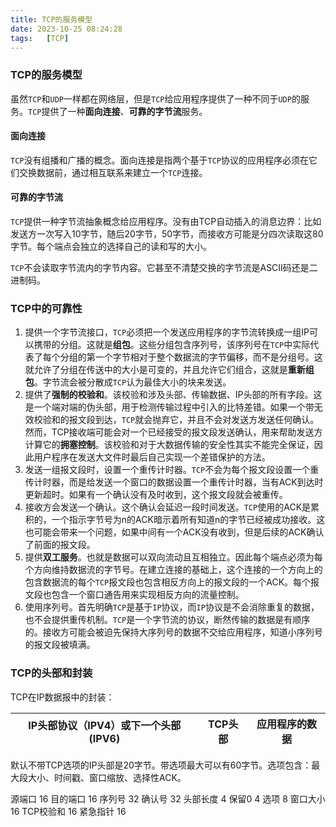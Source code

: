 ```yaml
---
title: TCP的服务模型
date: 2023-10-25 08:24:28
tags:   [TCP]
---
```


<!-- #### 拥塞控制

当发送方和接收方均没有受到它们其中任意一个`ACK`之外，允许发送方注入W个分组到网络。如果发送方和接收方足够快，网络没有丢失分组以及空间无限（理想情况），这就意味着通讯速率正比于窗口大小，分组大小，反比于往返时间。**当来自接收方的窗口通告夹带发送方的值W时，那么发送方的全部速率就被限制而不能超越接收方**。这样发送方和接收方的速率问题解决了，那么中间的网络呢？如果它两之间有一个会有限制内存的路由器，路由器和底层的链路层进行交互，如果发送方的速率可能超过某个路由器的能力，就会导致**丢包**。

**拥塞控制**涉及发送方降低速率以不至于压垮其与接收方的网络 -->

### TCP的服务模型

虽然`TCP`和`UDP`一样都在网络层，但是`TCP`给应用程序提供了一种不同于`UDP`的服务。`TCP`提供了一种**面向连接**、**可靠的字节流**服务。

#### 面向连接

`TCP`没有组播和广播的概念。面向连接是指两个基于`TCP`协议的应用程序必须在它们交换数据前，通过相互联系来建立一个`TCP`连接。

#### 可靠的字节流

`TCP`提供一种字节流抽象概念给应用程序。没有由TCP自动插入的消息边界：比如发送方一次写入10字节，随后20字节，50字节，而接收方可能是分四次读取这80字节。每个端点会独立的选择自己的读和写的大小。

`TCP`不会读取字节流内的字节内容。它甚至不清楚交换的字节流是ASCII码还是二进制码。

### TCP中的可靠性

1. 提供一个字节流接口，`TCP`必须把一个发送应用程序的字节流转换成一组IP可以携带的分组。这就是**组包**。这些分组包含序列号，该序列号在`TCP`中实际代表了每个分组的第一个字节相对于整个数据流的字节偏移，而不是分组号。这就允许了分组在传送中的大小是可变的，并且允许它们组合，这就是**重新组包**。字节流会被分散成`TCP`认为最佳大小的块来发送。
2. 提供了**强制的校验和**。该校验和涉及头部、传输数据、IP头部的所有字段。这是一个端对端的伪头部，用于检测传输过程中引入的比特差错。如果一个带无效校验和的报文段到达，`TCP`就会抛弃它，并且不会对发送方发送任何确认。然而，TCP接收端可能会对一个已经接受的报文段发送确认，用来帮助发送方计算它的**拥塞控制**。该校验和对于大数据传输的安全性其实不能完全保证，因此用户程序在发送大文件时最后自己实现一个差错保护的方法。
3. 发送一组报文段时，设置一个重传计时器。`TCP`不会为每个报文段设置一个重传计时器，而是给发送一个窗口的数据设置一个重传计时器，当有ACK到达时更新超时。如果有一个确认没有及时收到，这个报文段就会被重传。
4. 接收方会发送一个确认。这个确认会延迟一段时间发送。`TCP`使用的ACK是累积的，一个指示字节号为n的ACK暗示着所有知道n的字节已经被成功接收。这也可能会带来一个问题，如果中间有一个ACK没有收到，但是后续的ACK确认了前面的报文段。
5. 提供**双工服务**。也就是数据可以双向流动且互相独立。因此每个端点必须为每个方向维持数据流的字节号。在建立连接的基础上，这个连接的一个方向上的包含数据流的每个`TCP`报文段也包含相反方向上的报文段的一个ACK。每个报文段也包含一个窗口通告用来实现相反方向的流量控制。
6. 使用序列号。首先明确`TCP`是基于`IP`协议，而`IP`协议是不会消除重复的数据，也不会提供重传机制。`TCP`是一个字节流的协议，断然传输的数据是有顺序的。接收方可能会被迫先保持大序列号的数据不交给应用程序，知道小序列号的报文段被填满。

### TCP的头部和封装

TCP在IP数据报中的封装：

| IP头部协议（IPV4）或下一个头部(IPV6) | TCP头部 | 应用程序的数据 |
| ------------------------------------ | ------- | -------------- |

默认不带TCP选项的IP头部是20字节。带选项最大可以有60字节。选项包含：最大段大小、时间戳、窗口缩放、选择性ACK。

源端口 16 目的端口 16 
序列号 32 
确认号 32
头部长度 4 保留0 4 选项 8 窗口大小 16
TCP校验和 16 紧急指针 16 






